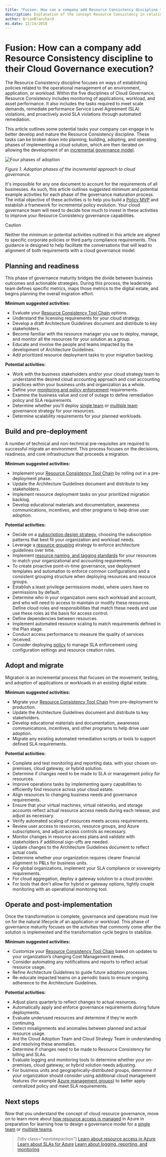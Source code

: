 ```yaml
---
title: "Fusion: How can a company add Resource Consistency discipline to their Cloud Governance execution?"
description: Explanation of the concept Resource Consistency in relation to cloud governance
author: BrianBlanchard
ms.date: 12/14/2018
---
```


<!-- markdownlint-disable MD026 -->

# Fusion: How can a company add Resource Consistency discipline to their Cloud Governance execution?

The Resource Consistency discipline focuses on ways of establishing policies related to the operational management of an environment, application, or workload. Within the five disciplines of Cloud Governance, Resource Consistency includes monitoring of applications, workload, and asset performance. It also includes the tasks required to meet scale demands, remediate performance Service Level Agreement (SLA) violations, and proactively avoid SLA violations through automated remediation.

This article outlines some potential tasks your company can engage in to better develop and mature the Resource Consistency discipline. These tasks can be broken down into planning, building, adopting, and operating phases of implementing a cloud solution, which are then iterated on allowing the development of an [incremental governance model](../design-guides/overview.md#incremental-governance-model-mvp-and-continuous-improvement).

![Four phases of adoption](../../_images/adoption-phases.png)

*Figure 1. Adoption phases of the incremental approach to cloud governance.*

It's impossible for any one document to account for the requirements of all businesses. As such, this article outlines suggested minimum and potential example activities for each phase of the governance maturation process. The initial objective of these activities is to help you build a [Policy MVP](../design-guides/overview.md#incremental-governance-model-mvp-and-continuous-improvement) and establish a framework for incremental policy evolution. Your cloud governance team will need to decide how much to invest in these activities to improve your Resource Consistency governance capabilities.

> [!CAUTION]
> Neither the minimum or potential activities outlined in this article are aligned to specific corporate policies or third party compliance requirements. This guidance is designed to help facilitate the conversations that will lead to alignment of both requirements with a cloud governance model.

<!-- markdownlint-disable MD026 -->

## Planning and readiness

This phase of governance maturity bridges the divide between business outcomes and actionable strategies. During this process, the leadership team defines specific metrics, maps those metrics to the digital estate, and begins planning the overall migration effort.

**Minimum suggested activities:**

* Evaluate your [Resource Consistency Tool Chain](toolchain.md) options.
* Understand the licensing requirements for your cloud strategy.
* Develop a draft Architecture Guidelines document and distribute to key stakeholders.
* Become familiar with the resource manager you use to deploy, manage, and monitor all the resources for your solution as a group.
* Educate and involve the people and teams impacted by the development of Architecture Guidelines.
* Add prioritized resource deployment tasks to your migration backlog.

**Potential activities:**

* Work with the business stakeholders and/or your cloud strategy team to understand the desired cloud accounting approach and cost accounting practices within your business units and organization as a whole.
* Define your [monitoring and policy enforcement](./processes.md) requirements.
* Examine the business value and cost of outage to define remediation policy and SLA requirements.
* Determine whether you'll deploy [single team](./governance-single-team.md) or [multiple team](./governance-multiple-teams.md) governance strategy for your resources.
* Determine scalability requirements for your planned workloads.

## Build and pre-deployment

A number of technical and non-technical pre-requisites are required to successful migrate an environment. This process focuses on the decisions, readiness, and core infrastructure that proceeds a migration.

**Minimum suggested activities:**

* Implement your [Resource Consistency Tool Chain](toolchain.md) by rolling out in a pre-deployment phase.
* Update the Architecture Guidelines document and distribute to key stakeholders.
* Implement resource deployment tasks on your prioritized migration backlog.
* Develop educational materials and documentation, awareness communications, incentives, and other programs to help drive user adoption.

**Potential activities:**

* Decide on a [subscription design strategy](../../infrastructure/subscriptions/overview.md), choosing the subscription patterns that best fit your organization and workload needs.
* Leverage a [resource grouping](../../infrastructure/resource-grouping/overview.md) strategy to enforce architecture guidelines over time.
* Implement [resource naming, and tagging standards](../../infrastructure/resource-tagging/overview.md) for your resources to match your organizational and accounting requirements.
* To create proactive point-in-time governance, use deployment templates and automation to enforce common configurations and a consistent grouping structure when deploying resources and resource groups.
* Establish a least privilege permissions model, where users have no permissions by default.
* Determine who in your organization owns each workload and account, and who will need to access to maintain or modify these resources. Define cloud roles and responsibilities that match these needs and use use these roles as the basis for access control.
* Define dependencies between resources.
* Implement automated resource scaling to match requirements defined in the Plan stage.
* Conduct access performance to measure the quality of services received.
* Consider deploying [policy](/azure/governance/policy/overview) to manage SLA enforcement using configuration settings and resource creation rules.

## Adopt and migrate

Migration is an incremental process that focuses on the movement, testing, and adoption of applications or workloads in an existing digital estate.

**Minimum suggested activities:**

* Migrate your [Resource Consistency Tool Chain](toolchain.md) from pre-deployment to production.
* Update the Architecture Guidelines document and distribute to key stakeholders.
* Develop educational materials and documentation, awareness communications, incentives, and other programs to help drive user adoption.
* Migrate any existing automated remediation scripts or tools to support defined SLA requirements.

**Potential activities:**

* Complete and test monitoring and reporting data. with your chosen on-premises, cloud gateway, or hybrid solution.
* Determine if changes need to be made to SLA or management policy for resources.
* Improve operations tasks by implementing query capabilities to efficiently find resource across your cloud estate.
* Align resources to changing business needs and governance requirements.
* Ensure that your virtual machines, virtual networks, and storage accounts reflect actual resource access needs during each release, and adjust as necessary.
* Verify automated scaling of resources meets access requirements.
* Review user access to resources, resource groups, and Azure subscriptions, and adjust access controls as necessary.
* Monitor changes in resource access plans and validate with stakeholders if additional sign-offs are needed.
* Update changes to the Architecture Guidelines document to reflect actual costs.
* Determine whether your organization requires clearer financial alignment to P&Ls for business units.
* For global organizations, implement your SLA compliance or sovereignty requirements.
* For cloud aggregation, deploy a gateway solution to a cloud provider.
* For tools that don't allow for hybrid or gateway options, tightly couple monitoring with an operational monitoring tool.

## Operate and post-implementation

Once the transformation is complete, governance and operations must live on for the natural lifecycle of an application or workload. This phase of governance maturity focuses on the activities that commonly come after the solution is implemented and the transformation cycle begins to stabilize.

**Minimum suggested activities:**

* Customize your [Resource Consistency Tool Chain](toolchain.md) based on updates to your organization’s changing Cost Management needs.
* Consider automating any notifications and reports to reflect actual resource usage.
* Refine Architecture Guidelines to guide future adoption processes.
* Re-educate impacted teams on a periodic basis to ensure ongoing adherence to the Architecture Guidelines.

**Potential activities:**

* Adjust plans quarterly to reflect changes to actual resources.
* Automatically apply and enforce governance requirements during future deployments.
* Evaluate underused resources and determine if they're worth continuing.
* Detect misalignments and anomalies between planned and actual resource usage.
* Aid the Cloud Adoption Team and Cloud Strategy Team in understanding and resolving these anomalies.
* Determine if changes need to be made to Resource Consistency for billing and SLAs.
* Evaluate logging and monitoring tools to determine whether your on-premises, cloud gateway, or hybrid solution needs adjusting.
* For business units and geographically-distributed groups, determine if your organization should consider using additional cloud management features (for example [Azure management groups](/azure/governance/management-groups/)) to better apply centralized policy and meet SLA requirements.

## Next steps

Now that you understand the concept of cloud resource governance, move on to learn more about [how resource access is managed](azure-resource-access.md) in Azure in preparation for learning how to design a governance model for a [single team](governance-single-team.md) or [multiple teams](governance-multiple-teams.md).

> [!div class="nextstepaction"]
> [Learn about resource access in Azure](azure-resource-access.md)
> [Learn about SLAs for Azure](https://azure.microsoft.com/support/legal/sla/)
> [Learn about logging, reporting, and monitoring](../../infrastructure/logs-and-reporting/overview.md)
